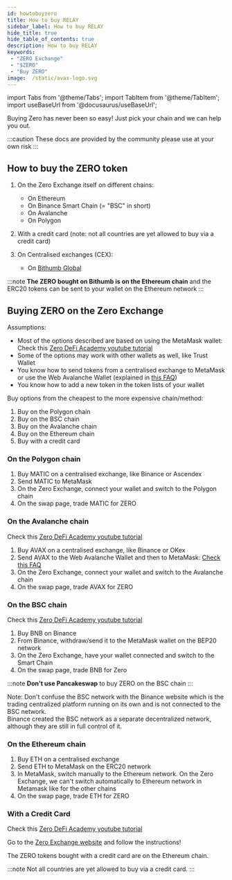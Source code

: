 ```yaml
---
id: howtobuyzero
title: How to buy RELAY
sidebar_label: How to buy RELAY
hide_title: true
hide_table_of_contents: true
description: How to buy RELAY
keywords:
 - "ZERO Exchange"
 - "$ZERO"
 - "Buy ZERO"
image:  /static/avax-logo.svg
---
```


import Tabs from '@theme/Tabs';
import TabItem from '@theme/TabItem';
import useBaseUrl from '@docusaurus/useBaseUrl';

Buying Zero has never been so easy! Just pick your chain and we can help you out.

:::caution
These docs are provided by the community please use at your own risk
:::

## How to buy the ZERO token

1. On the Zero Exchange itself on different chains:
	* On Ethereum
	* On Binance Smart Chain (= "BSC" in short)
	* On Avalanche
	* On Polygon
	  
2. With a credit card (note: not all countries are yet allowed to buy via a credit card)
	  
3. On Centralised exchanges (CEX):
	* On [Bithumb Global](https://www.bithumb.pro/en-us)
	  
:::note
**The ZERO bought on Bithumb is on the Ethereum chain** and the ERC20 tokens can be sent to your wallet on the Ethereum network
:::

      
## Buying ZERO on the Zero Exchange

Assumptions:
* Most of the options described are based on using the MetaMask wallet: Check this [Zero DeFi Academy youtube tutorial](https://youtu.be/UABV0xzYAEg)
* Some of the options may work with other wallets as well, like Trust Wallet
* You know how to send tokens from a centralised exchange to MetaMask or use the Web Avalanche Wallet (explained in [this FAQ](faq/faq016.md))
* You know how to add a new token in the token lists of your wallet


Buy options from the cheapest to the more expensive chain/method:
1. Buy on the Polygon chain
1. Buy on the BSC chain
1. Buy on the Avalanche chain
1. Buy on the Ethereum chain
1. Buy with a credit card

### On the Polygon chain

1. Buy MATIC on a centralised exchange, like Binance or Ascendex
1. Send MATIC to MetaMask
1. On the Zero Exchange, connect your wallet and switch to the Polygon chain
1. On the swap page, trade MATIC for ZERO


### On the Avalanche chain

Check this [Zero DeFi Academy youtube tutorial](https://www.youtube.com/watch?v=FNGqS-X4ruM)

1. Buy AVAX on a centralised exchange, like Binance or OKex
1. Send AVAX to the Web Avalanche Wallet and then to MetaMask: [Check this FAQ](faq/faq016.md)
3. On the Zero Exchange, connect your wallet and switch to the Avalanche chain
4. On the swap page, trade AVAX for ZERO

### On the BSC chain

Check this [Zero DeFi Academy youtube tutorial](https://www.youtube.com/watch?v=77B7vfFtxq4)

1. Buy BNB on Binance
1. From Binance, withdraw/send it to the MetaMask wallet on the BEP20 network
1. On the Zero Exchange, have your wallet connected and switch to the Smart Chain
1. On the swap page, trade BNB for Zero

:::note
**Don't use Pancakeswap** to buy ZERO on the BSC chain
:::
	  
Note: Don't confuse the BSC network with the Binance website which is the trading centralized platform running on its own and is not connected to the BSC network.  
Binance created the BSC network as a separate decentralized network, although they are still in full control of it.
	  
### On the Ethereum chain
	  
1. Buy ETH on a centralised exchange
1. Send ETH to MetaMask on the ERC20 network
1. In MetaMask, switch manually to the Ethereum network.  On the Zero Exchange, we can't switch automatically to Ethereum network in Metamask like for the other chains
1. On the swap page, trade ETH for ZERO
	  
### With a Credit Card

Check this [Zero DeFi Academy youtube tutorial](https://www.youtube.com/watch?v=iRbc36Q_rRk&list=PLUrP9cz-3kCehfLJRhulrizJQ_4cOcpy4&index=2)  

Go to the [Zero Exchange website](https://buy.0.exchange/) and follow the instructions!

The ZERO tokens bought with a credit card are on the Ethereum chain.

:::note
Not all countries are yet allowed to buy via a credit card.
:::
